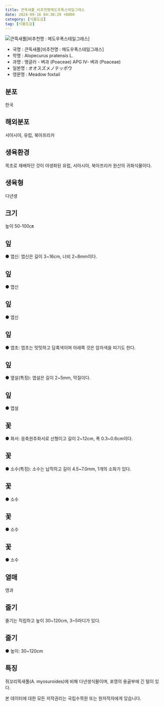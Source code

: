 ```yaml
---
title: 큰뚝새풀_비추천명메도우폭스테일그래스
date: 2024-09-16 04:38:29 +0800
category: [식물도감]
tag: [식물도감]
---
```




![큰뚝새풀[비추천명 : 메도우폭스테일그래스]](/fileUpload/plants/basic/Gramineae/Alopecurus/399/399_1_th2.jpg)
- 국명 : 큰뚝새풀[비추천명 : 메도우폭스테일그래스]
- 학명 : Alopecurus pratensis L.
- 과명 : 앵글러 - 벼과 (Poaceae) APG Ⅳ- 벼과 (Poaceae)
- 일본명 : オオスズメノテッポウ
- 영문명 : Meadow foxtail


## 분포
한국
## 해외분포
서아시아, 유럽, 북아프리카
## 생육환경
목초로 재배하던 것이 야생화된 유럽, 서아시아, 북아프리카 원산의 귀화식물이다.
## 생육형
다년생
## 크기
높이 50-100㎝
## 잎
● 엽신: 엽신은 길이 3~16cm, 너비 2~8mm이다.
## 잎
● 엽신
## 잎
● 엽신
## 잎
● 엽초: 엽초는 밋밋하고 담록색이며 아래쪽 것은 암자색을 띠기도 한다.
## 잎
● 옆설(특징): 엽설은 길이 2~5mm, 막질이다. 
## 잎
● 엽설
## 꽃
● 화서: 응축원추화서로 선형이고 길이 2~12cm, 폭 0.3~0.6cm이다.
## 꽃
● 소수(특징): 소수는 납작하고 길이 4.5~7.0mm, 1개의 소화가 있다.
## 꽃
● 소수
## 꽃
● 소수
## 꽃
● 소수
## 열매
영과
## 줄기
줄기는 직립하고 높이 30~120cm, 3~5마디가 있다.
## 줄기
● 높이: 30~120cm
## 특징
쥐꼬리뚝새풀(A. myosuroides)에 비해 다년생식물이며, 포영의 용골부에 긴 털이 있다.






본 데이터에 대한 모든 저작권리는 국립수목원 또는 원저작자에게 있습니다.
